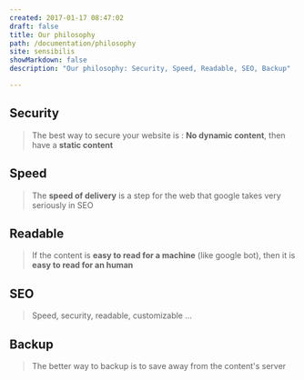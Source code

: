 ```yaml
---
created: 2017-01-17 08:47:02
draft: false
title: Our philosophy
path: /documentation/philosophy
site: sensibilis
showMarkdown: false
description: "Our philosophy: Security, Speed, Readable, SEO, Backup"

---
```


## Security

> The best way to secure your website is : **No dynamic content**, then have a **static content**


## Speed

> The **speed of delivery** is a step for the web that google takes very seriously in SEO

## Readable

> If the content is **easy to read for a machine** (like google bot), then it is **easy to read for an human**

## SEO

> Speed, security, readable, customizable ... 


## Backup

> The better way to backup is to save away from the content's server
